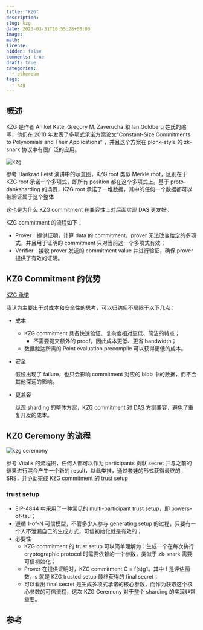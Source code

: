 ```yaml
---
title: "KZG"
description:
slug: kzg
date: 2023-03-31T10:55:28+08:00
image:
math:
license:
hidden: false
comments: true
draft: true
categories:
  - ethereum
tags:
  - kzg
---
```


## 概述

KZG 是作者 Aniket Kate, Gregory M. Zaverucha 和 Ian Goldberg 姓氏的缩写，他们在 2010 年发表了多项式承诺方案论文“Constant-Size Commitments to Polynomials and Their Applications” ，并且这个方案在 plonk-style 的 zk-snark 协议中有很广泛的应用。

![kzg](https://www.chaincatcher.com/upload/image/20230130/1675042608317730.jpg)

参考 Dankrad Feist 演讲中的示意图，KZG root 类似 Merkle root，区别在于 KZG root 承诺一个多项式，即所有 position 都在这个多项式上。基于 proto-danksharding 的场景，KZG root 承诺了一堆数据，其中的任何一个数据都可以被验证属于这个整体

这也是为什么 KZG commitment 在兼容性上对后面实现 DAS 更友好。

KZG commitment 的流程如下：

- Prover：提供证明，计算 data 的 commitment，prover 无法改变给定的多项式，并且用于证明的 commitment 只对当前这一个多项式有效；
- Verifier：接收 prover 发送的 commitment value 并进行验证，确保 prover 提供了有效的证明。

## KZG Commitment 的优势

[KZG 承诺](https://dankradfeist.de/ethereum/2021/10/13/kate-polynomial-commitments-mandarin.html)

我认为主要出于对成本和安全性的思考，可以归纳但不局限于以下几点：

- 成本
  - KZG commitment 具备快速验证、复杂度相对更低、简洁的特点；
    - 不需要提交额外的 proof，因此成本更低、更省 bandwidth；
  - 数据触达所需的 Point evaluation precompile 可以获得更低的成本。
- 安全

  假设出现了 failure，也只会影响 commitment 对应的 blob 中的数据，而不会其他深远的影响。

- 更兼容

  纵观 sharding 的整体方案，KZG commitment 对 DAS 方案兼容，避免了重复开发的成本。

## KZG Ceremony 的流程

![kzg ceremony](https://www.chaincatcher.com/upload/image/20230130/1675042683843709.jpg)

参考 Vitalik 的流程图，任何人都可以作为 participants 贡献 secret 并与之前的结果进行混合产生一个新的 result，以此类推，通过套娃的形式获得最终的 SRS，并协助完成 KZG commitment 的 trust setup

### trust setup

- EIP-4844 中采用了一种常见的 multi-participant trust setup，即 powers-of-tau；
- 遵循 1-of-N 可信模型，不管多少人参与 generating setup 的过程，只要有一个人不泄漏自己的生成方式，可信初始化就是有效的；
- 必要性
  - KZG commitment 的 trust setup 可以简单理解为：生成一个在每次执行 cryptographic protocol 时需要依赖的一个参数，类似于 zk-snark 需要可信初始化；
  - Prover 在提供证明时，KZG commitment C = f(s)g1。其中 f 是评估函数，s 就是 KZG trusted setup 最终获得的 final secret；
  - 可以看出 final secret 是生成多项式承诺的核心参数，而作为获取这个核心参数的可信流程，这次 KZG Ceremony 对于整个 sharding 的实现非常重要。

## 参考

[^1]: [深度解读 EIP-4844：Sharding 的一小步，以太坊扩容的一大步](https://www.chaincatcher.com/article/2086654)
[^2]: [](https://foresightnews.pro/article/detail/17988)
[^3]: [如何在证明中使用 KZG 承诺](https://www.ethereum.cn/Technology/kzg-commitments-in-proofs)
